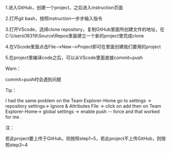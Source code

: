 1.进入GitHub，创建一个project，之后进入instruction页面

2.打开git bash，按照instruction一步步输入指令

3.打开VScode，选择clone repository，复制GitHub里面所创建文件的地址，在C:\Users\18319\Source\Repos里面建立一个新的project里完成clone

4.在VScode里面点击File—>New—>Project即可在里面创建我们要用的project

5.在project里编译code之后，可以从VScode里面直接commit+push

Warn：

commit+push时会遇到问题

Tip：

I had the same problem on the Team Explorer-Home go to settings -> repository settings-> Ignore & Attributes File -> click on add then on Team Explorer-Home-> global settings -> enable push -- force and that worked for me .

注：

若此project要上传于GitHub，则按照step1~5，若此project不上传GitHub，则按照step3~4
